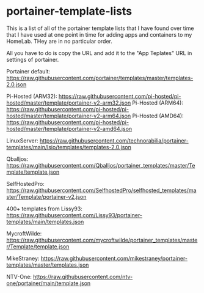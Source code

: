 # portainer-template-lists

This is a list of all of the portainer template lists that I have found over time that I have used at one point in time for adding apps and containers to my HomeLab. THey are in no particular order.

All you have to do is copy the URL and add it to the "App Teplates" URL in settings of portainer.



Portainer default: https://raw.githubusercontent.com/portainer/templates/master/templates-2.0.json

Pi-Hosted (ARM32): https://raw.githubusercontent.com/pi-hosted/pi-hosted/master/template/portainer-v2-arm32.json
Pi-Hosted (ARM64): https://raw.githubusercontent.com/pi-hosted/pi-hosted/master/template/portainer-v2-arm64.json
Pi-Hosted (AMD64): https://raw.githubusercontent.com/pi-hosted/pi-hosted/master/template/portainer-v2-amd64.json

LinuxServer: https://raw.githubusercontent.com/technorabilia/portainer-templates/main/lsio/templates/templates-2.0.json

Qballjos: https://raw.githubusercontent.com/Qballjos/portainer_templates/master/Template/template.json

SelfHostedPro: https://raw.githubusercontent.com/SelfhostedPro/selfhosted_templates/master/Template/portainer-v2.json

400+ templates from Lissy93: https://raw.githubusercontent.com/Lissy93/portainer-templates/main/templates.json

MycroftWilde: https://raw.githubusercontent.com/mycroftwilde/portainer_templates/master/Template/template.json

MikeStraney: https://raw.githubusercontent.com/mikestraney/portainer-templates/master/templates.json

NTV-One: https://raw.githubusercontent.com/ntv-one/portainer/main/template.json
